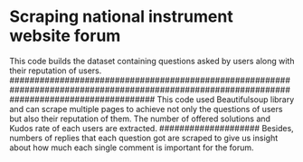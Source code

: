 # Scraping national instrument website forum
This code builds the dataset containing questions asked by users along with their reputation of users.
#############################################################################################################################################
This code used Beautifulsoup library and can scrape multiple pages to achieve not only the questions of users but also their reputation of them. The number of offered solutions and Kudos rate of each users are extracted. 
                                                              ####################
Besides, numbers of replies that each question got are scraped to give us insight about how much each single comment is important for the forum.

